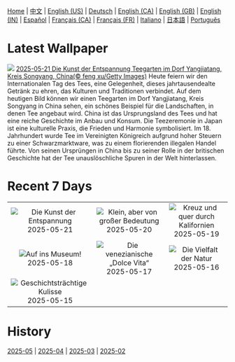 [Home](../README.md) | [中文](zh-CN.md) | [English (US)](en-US.md) | [Deutsch](de-DE.md) | [English (CA)](en-CA.md) | [English (GB)](en-GB.md) | [English (IN)](en-IN.md) | [Español](es-ES.md) | [Français (CA)](fr-CA.md) | [Français (FR)](fr-FR.md) | [Italiano](it-IT.md) | [日本語](ja-JP.md) | [Português](pt-BR.md)

# Latest Wallpaper
![](https://www.bing.com/th?id=OHR.SongyangTeaGarden_DE-DE9062718883_UHD.jpg)
[2025-05-21 Die Kunst der Entspannung Teegarten im Dorf Yangjiatang, Kreis Songyang, China(© feng xu/Getty Images)](https://www.bing.com/th?id=OHR.SongyangTeaGarden_DE-DE9062718883_UHD.jpg)
Heute feiern wir den Internationalen Tag des Tees, eine Gelegenheit, dieses jahrtausendealte Getränk zu ehren, das Kulturen und Traditionen verbindet. Auf dem heutigen Bild können wir einen Teegarten im Dorf Yangjiatang, Kreis Songyang in China sehen, ein schönes Beispiel für die Landschaften, in denen Tee angebaut wird. China ist das Ursprungsland des Tees und hat eine reiche Geschichte im Anbau und Konsum. Die Teezeremonie in Japan ist eine kulturelle Praxis, die Frieden und Harmonie symbolisiert. Im 18. Jahrhundert wurde Tee im Vereinigten Königreich aufgrund hoher Steuern zu einer Schwarzmarktware, was zu einem florierenden illegalen Handel führte. Von seinen Ursprüngen in China bis zu seiner Rolle in der britischen Geschichte hat der Tee unauslöschliche Spuren in der Welt hinterlassen.

# Recent 7 Days
|  |  |  |
|:---:|:---:|:---:|
| ![](https://www.bing.com/th?id=OHR.SongyangTeaGarden_DE-DE9062718883_400x240.jpg "Die Kunst der Entspannung") 2025-05-21 | ![](https://www.bing.com/th?id=OHR.HoneyBeeLavender_DE-DE5467752918_400x240.jpg "Klein, aber von großer Bedeutung") 2025-05-20 | ![](https://www.bing.com/th?id=OHR.MountHamilton_DE-DE9789117728_400x240.jpg "Kreuz und quer durch Kalifornien") 2025-05-19 |
| ![](https://www.bing.com/th?id=OHR.BerlinHistoryMuseum_DE-DE3052163032_400x240.jpg "Auf ins Museum!") 2025-05-18 | ![](https://www.bing.com/th?id=OHR.VeniceLagoon_DE-DE3294862125_400x240.jpg "Die venezianische „Dolce Vita“") 2025-05-17 | ![](https://www.bing.com/th?id=OHR.GreenMacaw_DE-DE4297947779_400x240.jpg "Die Vielfalt der Natur") 2025-05-16 |
| ![](https://www.bing.com/th?id=OHR.LondonParliament_DE-DE1178909686_400x240.jpg "Geschichtsträchtige Kulisse") 2025-05-15 |  |  |

# History
[2025-05](../archives/wallpaper/de-DE/w_2025_05.md) | [2025-04](../archives/wallpaper/de-DE/w_2025_04.md) | [2025-03](../archives/wallpaper/de-DE/w_2025_03.md) | [2025-02](../archives/wallpaper/de-DE/w_2025_02.md)
